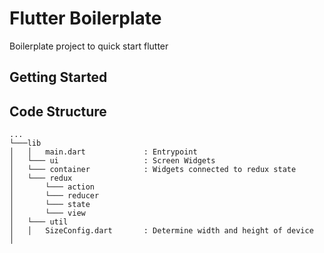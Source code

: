 # Flutter Boilerplate

Boilerplate project to quick start flutter

## Getting Started

## Code Structure

```
...
└───lib
│   │   main.dart             : Entrypoint
│   └─── ui                   : Screen Widgets
│   └─── container            : Widgets connected to redux state
│   └─── redux                
│       └─── action           
│       └─── reducer                
│       └─── state                
│       └─── view                
│   └─── util                
│   │   SizeConfig.dart       : Determine width and height of device
│   
```

